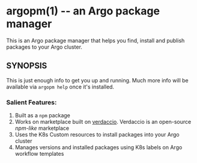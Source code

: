 # argopm(1) -- an Argo package manager

This is an Argo package manager that helps you find, install and publish packages to your Argo cluster.

## SYNOPSIS
This is just enough info to get you up and running.
Much more info will be available via `argopm help` once it's installed.

### Salient Features:
1. Built as a `npm` package
2. Works on marketplace built on [verdaccio](https://verdaccio.org). Verdaccio is an open-source _npm-like_ marketplace
3. Uses the K8s Custom resources to install packages into your Argo cluster
4. Manages versions and installed packages using K8s labels on Argo workflow templates